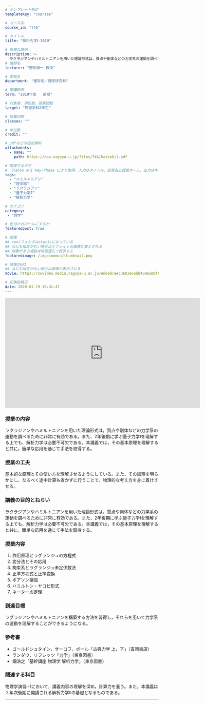 ```yaml
---
# テンプレート指定
templateKey: "courses"

# コースID
course_id: "746"

# タイトル
title: "解析力学Ⅰ-2019"

# 簡単な説明
description: >-
  ラクラジアンやハミルトニアンを用いた理論形式は，質点や剛体などの力学系の運動を調べるために非常に有効である。また、2年後期に学ぶ量子力学Iを理解する上でも、解析力学は必要不可欠である。本講義では，その基本原理を理解すると共に，簡単な応用を通じて手法を取得する。 ....
# 講師名
lecturer: "野尻伸一 教授"

# 部局名
department: "理学部／理学研究科"

# 開講時限
term: "2019年度	前期"

# 対象者、単位数、授業回数
target: "物理学科2年生"

# 授業回数
classes: ""

# 単位数
credit: ""

# pdfなどの追加資料
attachments:
  - name: "" 
    path: https://ocw.nagoya-u.jp/files/746/kaiseki1.pdf

# 関連するタグ
# （Yahoo API Key-Phase により取得。入力はタイトル、部局名と授業ホーム、出力はキーフレーズ（tags））
tags:
  - "ハミルトニアン"
  - "理学部"
  - "ラクラジアン"
  - "量子力学I"
  - "解析力学"

# カテゴリ
category:
 - "理学"

# 色付けのロールにするか
featuredpost: true

# 画像
## rootフォルダはstaticになっている
## なにも指定がない場合はデフォルトの画像が表示される
## 映像がある場合は映像優先で表示する
featuredimage: /img/common/thumbnail.png

# 映像のURL
## なにも指定がない場合は画像が表示される
movie: https://nuvideo.media.nagoya-u.ac.jp/embed/aec3603e6abb460e5b0f6b180d19d37a38b78bb1

# 記事投稿日
date: 2020-04-19 19:41:47
---
```


<iframe src="https://nuvideo.media.nagoya-u.ac.jp/embed/aec3603e6abb460e5b0f6b180d19d37a38b78bb1" width="640" height="360" frameborder="0" allowfullscreen></iframe>

### 授業の内容
ラクラジアンやハミルトニアンを用いた理論形式は，質点や剛体などの力学系の運動を調べるために非常に有効である。また、2年後期に学ぶ量子力学Iを理解する上でも、解析力学は必要不可欠である。本講義では，その基本原理を理解すると共に，簡単な応用を通じて手法を取得する。

### 授業の工夫
基本的な原理とその使い方を理解させるようにしている。また、その論理を明らかにし、なるべく途中計算も省かずに行うことで、物理的な考え方を身に着けさせる。








### 講義の目的とねらい
ラクラジアンやハミルトニアンを用いた理論形式は，質点や剛体などの力学系の運動を調べるために非常に有効である。また、2年後期に学ぶ量子力学Iを理解する上でも、解析力学は必要不可欠である。本講義では，その基本原理を理解すると共に，簡単な応用を通じて手法を取得する。

### 授業内容
1. 作用原理とラグランジュの方程式
2. 変分法とその応用
3. 拘束系とラグランジュ未定係数法
4. 正準方程式と正準変換
5. ポアソン括弧
6. ハミルトン・ヤコビ形式
7. ネーターの定理

### 到達目標
ラグラジアンやハミルトニアンを構築する方法を習得し，それらを用いて力学系の運動を理解することができるようになる。

### 参考書
* ゴールドシュタイン，サーコフ，ポール「古典力学 上，下」（吉岡書店）
* ランダウ，リフシッツ「力学」（東京図書）
* 畑浩之「基幹講座 物理学 解析力学」（東京図書）

### 関連する科目
物理学演習I-1において，講義内容の理解を深め，計算力を養う。また，本講義は２年次後期に開講される解析力学IIの基礎となるものである。















-----